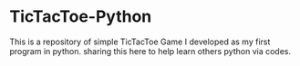 # TicTacToe-Python
This is a repository of simple TicTacToe Game I developed as my first program in python. sharing this here to help learn others python via codes.
